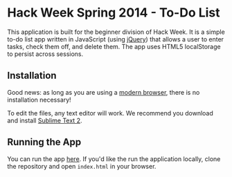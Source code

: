 # Hack Week Spring 2014 - To-Do List

This application is built for the beginner division of Hack Week. It is a simple
to-do list app written in JavaScript (using [jQuery]) that allows a user to
enter tasks, check them off, and delete them. The app uses HTML5 localStorage
to persist across sessions.

## Installation

Good news: as long as you are using a [modern browser], there is no installation
necessary!

To edit the files, any text editor will work. We recommend you download and
install [Sublime Text 2].

## Running the App
You can run the app [here][demo]. If you'd like the run the application locally,
clone the repository and open `index.html` in your browser.

[modern browser]: http://browsehappy.com
[Sublime Text 2]: http://www.sublimetext.com/2
[jQuery]: http://jquery.com
[demo]: http://htmlpreview.github.io/?https://github.com/alokedesai/Hack-Week-Beginner-Spring-2014/blob/master/index.html
